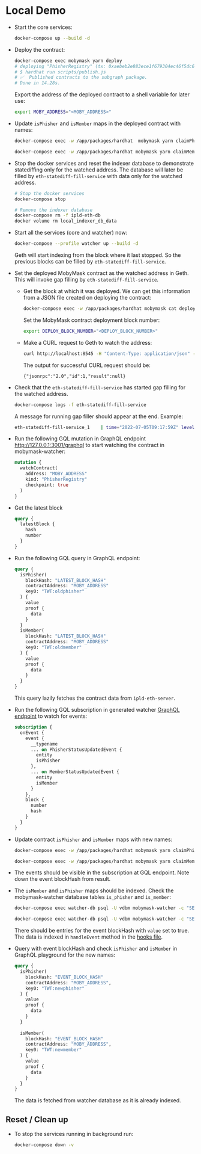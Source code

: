 # Local Demo

* Start the core services:

  ```bash
  docker-compose up --build -d
  ```

* Deploy the contract:

  ```bash
  docker-compose exec mobymask yarn deploy
  # deploying "PhisherRegistry" (tx: 0xaebeb2e883ece1f679304ec46f5dc61ca74f9e168427268a7dfa8802195b8de0)...: deployed at <MOBY_ADDRESS> with 2306221 gas
  # $ hardhat run scripts/publish.js
  # ✅  Published contracts to the subgraph package.
  # Done in 14.28s.
  ```
  
  Export the address of the deployed contract to a shell variable for later use:

  ```bash
  export MOBY_ADDRESS="<MOBY_ADDRESS>"
  ```

* Update `isPhisher` and `isMember` maps in the deployed contract with names:

  ```bash
  docker-compose exec -w /app/packages/hardhat  mobymask yarn claimPhisher --contract $MOBY_ADDRESS --name oldPhisher
  ```

  ```bash
  docker-compose exec -w /app/packages/hardhat mobymask yarn claimMember --contract $MOBY_ADDRESS --name oldMember
  ```

* Stop the docker services and reset the indexer database to demonstrate statediffing only for the watched address. The database will later be filled by `eth-statediff-fill-service` with data only for the watched address. 

  ```bash
  # Stop the docker services
  docker-compose stop

  # Remove the indexer database
  docker-compose rm -f ipld-eth-db
  docker volume rm local_indexer_db_data
  ```

* Start all the services (core and watcher) now: 

  ```bash
  docker-compose --profile watcher up --build -d
  ```

  Geth will start indexing from the block where it last stopped. So the previous blocks can be filled by `eth-statediff-fill-service`.

* Set the deployed MobyMask contract as the watched address in Geth. This will invoke gap filling by `eth-statediff-fill-service`.

  * Get the block at which it was deployed. We can get this information from a JSON file created on deploying the contract:

    ```bash
    docker-compose exec -w /app/packages/hardhat mobymask cat deployments/localhost/PhisherRegistry.json | grep blockNumber
    ```

    Set the MobyMask contract deployment block number:

    ```bash
    export DEPLOY_BLOCK_NUMBER="<DEPLOY_BLOCK_NUMBER>"
    ```

  * Make a CURL request to Geth to watch the address:

    ```bash
    curl http://localhost:8545 -H "Content-Type: application/json" -d '{ "jsonrpc":"2.0", "method":"statediff_watchAddress", "params":["add",[{ "Address":"'"$MOBY_ADDRESS"'", "CreatedAt": '"$DEPLOY_BLOCK_NUMBER"' }]], "id":1 }'
    ```

    The output for successful CURL request should be:

    ```
    {"jsonrpc":"2.0","id":1,"result":null}
    ```

* Check that the `eth-statediff-fill-service` has started gap filling for the watched address.

  ```bash
  docker-compose logs -f eth-statediff-fill-service
  ```

  A message for running gap filler should appear at the end. Example:
  
  ```bash
  eth-statediff-fill-service_1    | time="2022-07-05T09:17:59Z" level=info msg="running watched address gap filler for block range: (30, 137)"
  ```

* Run the following GQL mutation in GraphQL endpoint http://127.0.0.1:3001/graphql to start watching the contract in mobymask-watcher:

  ```graphql
  mutation {
    watchContract(
      address: "MOBY_ADDRESS"
      kind: "PhisherRegistry"
      checkpoint: true
    )
  }
  ```

* Get the latest block

    ```graphql
    query {
      latestBlock {
        hash
        number
      }
    }
    ```

* Run the following GQL query in GraphQL endpoint:

  ```graphql
  query {
    isPhisher(
      blockHash: "LATEST_BLOCK_HASH"
      contractAddress: "MOBY_ADDRESS"
      key0: "TWT:oldphisher"
    ) {
      value
      proof {
        data
      }
    }
    isMember(
      blockHash: "LATEST_BLOCK_HASH"
      contractAddress: "MOBY_ADDRESS"
      key0: "TWT:oldmember"
    ) {
      value
      proof {
        data
      }
    }
  }
  ```

  This query lazily fetches the contract data from `ipld-eth-server`.

* Run the following GQL subscription in generated watcher [GraphQL endpoint](http://127.0.0.1:3001/graphql) to watch for events:

  ```graphql
  subscription {
    onEvent {
      event {
        __typename
        ... on PhisherStatusUpdatedEvent {
          entity
          isPhisher
        },
        ... on MemberStatusUpdatedEvent {
          entity
          isMember
        }
      },
      block {
        number
        hash
      }
    }
  }
  ```

* Update contract `isPhisher` and `isMember` maps with new names:

  ```bash
  docker-compose exec -w /app/packages/hardhat mobymask yarn claimPhisher --contract $MOBY_ADDRESS --name newPhisher 
  ```

  ```bash
  docker-compose exec -w /app/packages/hardhat mobymask yarn claimMember --contract $MOBY_ADDRESS --name newMember
  ```

* The events should be visible in the subscription at GQL endpoint. Note down the event blockHash from result.

* The `isMember` and `isPhisher` maps should be indexed. Check the mobymask-watcher database tables `is_phisher` and `is_member`:

  ```bash
  docker-compose exec watcher-db psql -U vdbm mobymask-watcher -c "SELECT block_hash, block_number, contract_address, key0, value FROM is_phisher"
  ```

  ```bash
  docker-compose exec watcher-db psql -U vdbm mobymask-watcher -c "SELECT block_hash, block_number, contract_address, key0, value FROM is_member"
  ```

  There should be entries for the event blockHash with `value` set to true. The data is indexed in `handleEvent` method in the [hooks file](https://github.com/cerc-io/watcher-ts/blob/main/packages/mobymask-watcher/src/hooks.ts).

* Query with event blockHash and check `isPhisher` and `isMember` in GraphQL playground for the new names:

  ```graphql
  query {
    isPhisher(
      blockHash: "EVENT_BLOCK_HASH"
      contractAddress: "MOBY_ADDRESS",
      key0: "TWT:newphisher"
    ) {
      value
      proof {
        data
      }
    }
    
    isMember(
      blockHash: "EVENT_BLOCK_HASH"
      contractAddress: "MOBY_ADDRESS",
      key0: "TWT:newmember"
    ) {
      value
      proof {
        data
      }
    }
  }
  ```

  The data is fetched from watcher database as it is already indexed.

## Reset / Clean up

* To stop the services running in background run:

  ```bash
  docker-compose down -v
  ```
